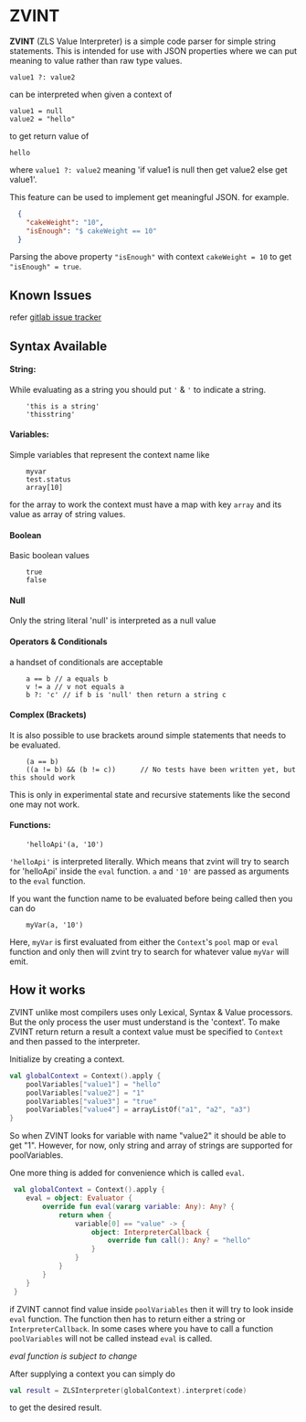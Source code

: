 # ZVINT

__ZVINT__ (ZLS Value Interpreter) is a simple code parser for simple string statements. This is intended for
use with JSON properties where we can put meaning to value rather than raw type values.

```
value1 ?: value2
```

can be interpreted when given a context of
```
value1 = null
value2 = "hello"
```

to get return value of
```
hello
```
where `value1 ?: value2` meaning 'if value1 is null then get value2 else get value1'.

This feature can be used to implement get meaningful JSON. for example.

```JSON
  {
    "cakeWeight": "10",
    "isEnough": "$ cakeWeight == 10"
  }
```

Parsing the above property `"isEnough"` with context `cakeWeight = 10` to get `"isEnough" = true`.

## Known Issues
refer [gitlab issue tracker](https://gitlab.com/0ls/zvint-gradle/issues)

## Syntax Available


#### String:
While evaluating as a string you should put `'` & `'` to indicate a string.

        'this is a string'
        'thisstring'
        

#### Variables:
Simple variables that represent the context name like 

        myvar
        test.status
        array[10]
        
for the array to work the context must have a map with key `array` and its value as array of string values.

#### Boolean

Basic boolean values

        true
        false
        
#### Null

Only the string literal 'null' is interpreted as a null value
        
#### Operators & Conditionals

a handset of conditionals are acceptable

        a == b // a equals b
        v != a // v not equals a
        b ?: 'c' // if b is 'null' then return a string c

#### Complex (Brackets)

It is also possible to use brackets around simple statements that needs to be evaluated.

        (a == b)
        ((a != b) && (b != c))      // No tests have been written yet, but this should work
        
This is only in experimental state and recursive statements like the second one may not work.

#### Functions:

        'helloApi'(a, '10')

`'helloApi'` is interpreted literally. Which means that zvint will try to search for 'helloApi' inside the `eval` function.
`a` and `'10'` are passed as arguments to the `eval` function.

If you want the function name to be evaluated before being called then you can do
        
        myVar(a, '10')
        
Here, `myVar` is first evaluated from either the `Context`'s `pool` map or `eval` function and only then will zvint try to 
search for whatever value `myVar` will emit.
      

## How it works

ZVINT unlike most compilers uses only Lexical, Syntax & Value processors. But the only process the user must understand is
the 'context'. To make ZVINT return return a result a context value must be specified to `Context` and then passed to the
interpreter.

Initialize by creating a context.
```kotlin
val globalContext = Context().apply {
    poolVariables["value1"] = "hello"
    poolVariables["value2"] = "1"
    poolVariables["value3"] = "true"
    poolVariables["value4"] = arrayListOf("a1", "a2", "a3")
}
```

So when ZVINT looks for variable with name "value2" it should be able to get "1". However, for now, only string and array of strings are
supported for poolVariables.

One more thing is added for convenience which is called `eval`.

```kotlin
 val globalContext = Context().apply {
    eval = object: Evaluator {
        override fun eval(vararg variable: Any): Any? {
            return when {
                variable[0] == "value" -> {
                    object: InterpreterCallback {
                        override fun call(): Any? = "hello"
                    }
                }
            }
        }
    }
 }
```

if ZVINT cannot find value inside `poolVariables` then it will try to look inside `eval` function. The function then has to return
either a string or `InterpreterCallback`. In some cases where you have to call a function `poolVariables` will not be called instead
`eval` is called.

_eval function is subject to change_

After supplying a context you can simply do

```kotlin
val result = ZLSInterpreter(globalContext).interpret(code)
```

to get the desired result.
